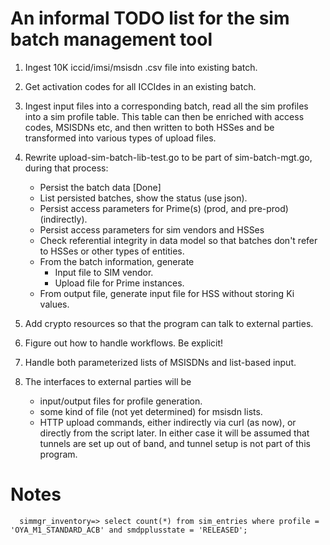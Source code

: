An informal TODO list for the sim batch management tool
==

1. Ingest 10K iccid/imsi/msisdn .csv file into existing batch.

1. Get activation codes for all ICCIdes in an existing batch.

1. Ingest input files into a corresponding batch, read all the sim 
   profiles into a sim profile table.  This table can then be enriched
   with access codes, MSISDNs etc, and then written to both HSSes and 
   be transformed into various types of upload files.
1. Rewrite upload-sim-batch-lib-test.go to be part of sim-batch-mgt.go,
   during that process:
   * Persist the batch data [Done]
   * List persisted batches, show the status (use json).
   * Persist access parameters for Prime(s) (prod, and pre-prod) (indirectly).
   * Persist access parameters for sim vendors and HSSes
   * Check referential integrity in data model so that batches don't refer to
     HSSes or other types of entities.
   * From the batch information, generate
       - Input file to SIM vendor.
       - Upload file for Prime instances.
   * From output file, generate input file for HSS without storing Ki values.    
1. Add crypto resources so that the program can talk to external parties.
1. Figure out how to handle workflows. Be explicit!
1. Handle both parameterized lists of MSISDNs and list-based input.
1. The interfaces to external parties will be
    - input/output files for profile generation.
    - some kind of file (not yet determined) for msisdn lists.
    - HTTP upload commands, either indirectly via curl (as now), or
      directly from the script later.   In either case 
      it will be assumed that tunnels are set up out of band, and
      tunnel setup is not part of this program.



Notes
==

      simmgr_inventory=> select count(*) from sim_entries where profile = 'OYA_M1_STANDARD_ACB' and smdpplusstate = 'RELEASED'; 
 
